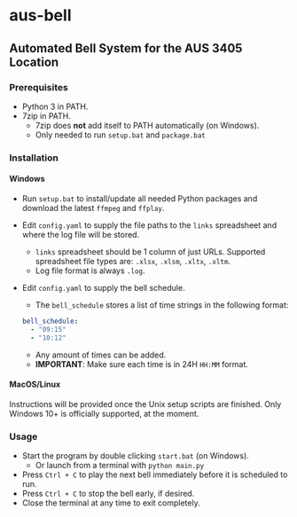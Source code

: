 # aus-bell

## Automated Bell System for the AUS 3405 Location

### Prerequisites

* Python 3 in PATH.
* 7zip in PATH.
  * 7zip does **not** add itself to PATH automatically (on Windows).
  * Only needed to run `setup.bat` and `package.bat`

### Installation

#### Windows

* Run `setup.bat` to install/update all needed Python packages and download the latest `ffmpeg` and `ffplay`.
* Edit `config.yaml` to supply the file paths to the `links` spreadsheet and where the log file will be stored.
  * `links` spreadsheet should be 1 column of just URLs. Supported spreadsheet file types are: `.xlsx`, `.xlsm`, `.xltx`, `.xltm`.
  * Log file format is always `.log`.
* Edit `config.yaml` to supply the bell schedule.
  * The `bell_schedule` stores a list of time strings in the following format:

  ```yaml
  bell_schedule:
    - "09:15"
    - "10:12"
  ```

  * Any amount of times can be added.
  * **IMPORTANT**: Make sure each time is in 24H `HH:MM` format.

#### MacOS/Linux

Instructions will be provided once the Unix setup scripts are finished. Only Windows 10+ is officially supported, at the moment.

### Usage

* Start the program by double clicking `start.bat` (on Windows).
  * Or launch from a terminal with `python main.py`
* Press `Ctrl + C` to play the next bell immediately before it is scheduled to run.
* Press `Ctrl + C` to stop the bell early, if desired.
* Close the terminal at any time to exit completely.
